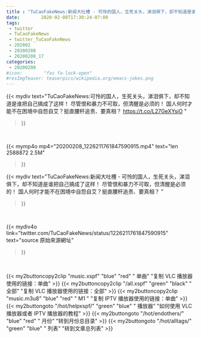 ```yaml
---
title : "TuCaoFakeNews:新闻大吐槽 - 可怜的国人，生死关头，涕泪俱下，却不知道是谁把自己搞成了这样！ 尽管恨和暴力不可取，但清醒是必须的！ 国人何时才能不在困境中自怨自艾？挺直腰杆追责、要真相？ "
date:        2020-02-08T17:30:24-07:00
tags:
 - twitter
 - TuCaoFakeNews
 - twitter_TuCaoFakeNews
 - 202002
 - 20200208
 - 20200208_17
categories:
 - 20200208
#icon:        "fas fa-lock-open"
#resImgTeaser: teaserpics/wikipedia.org/emacs-jokes.png
---
```


{{< mydiv text="TuCaoFakeNews:可怜的国人，生死关头，涕泪俱下，却不知道是谁把自己搞成了这样！ 尽管恨和暴力不可取，但清醒是必须的！ 国人何时才能不在困境中自怨自艾？挺直腰杆追责、要真相？   https://t.co/L27GeXYsiO "
>}}
<br>


{{< mymp4o mp4="20200208_1226211761847590915.mp4"
text="len 2588872    2.5M"
>}}


{{< mydiv text="TuCaoFakeNews:新闻大吐槽 - 可怜的国人，生死关头，涕泪俱下，却不知道是谁把自己搞成了这样！ 尽管恨和暴力不可取，但清醒是必须的！ 国人何时才能不在困境中自怨自艾？挺直腰杆追责、要真相？ "
>}}
<br>

{{< mydiv4o link="twitter.com/TuCaoFakeNews/status/1226211761847590915"
text="source 原始來源網址"
>}}


<br>





{{< my2buttoncopy2clip "music.xspf"        "blue"   "red"    " 单曲"  "复制 VLC 播放器使用的链接：单曲" >}} {{< my2buttoncopy2clip "/all.xspf"         "green"  "black"  " 全部"  "复制 VLC 播放器使用的链接：全部" >}} {{< my2buttoncopy2clip "music.m3u8"        "blue"   "red"    " M1 "    "复制 IPTV 播放器使用的链接：单曲" >}} {{< my2buttongoto      "/hot/helpxspf/"    "green"  "blue"   " 播放器" "如何使用 VLC 播放器或者 IPTV 播放器的教程" >}} {{< my2buttongoto      "/hot/endothers/"   "blue"   "red"    " 月份"   "转到月份总目录" >}} {{< my2buttongoto      "/hot/alltags/"     "green"  "blue"   " 列表"   "转到文章总列表" >}} 
